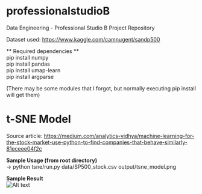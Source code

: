 # professionalstudioB
Data Engineering - Professional Studio B Project Repository

Dataset used: https://www.kaggle.com/camnugent/sandp500

** Required dependencies **  
pip install numpy  
pip install pandas  
pip install umap-learn  
pip install argparse  

(There may be some modules that I forgot, but normally executing pip install will get them)

# t-SNE Model
Source article: https://medium.com/analytics-vidhya/machine-learning-for-the-stock-market-use-python-to-find-companies-that-behave-similarly-81eceee04f2c

**Sample Usage (from root directory)**  
-> python tsne/run.py data/SP500_stock.csv output/tsne_model.png

**Sample Result**  
![Alt text](/output/tsne_model.jpg?raw=true)

